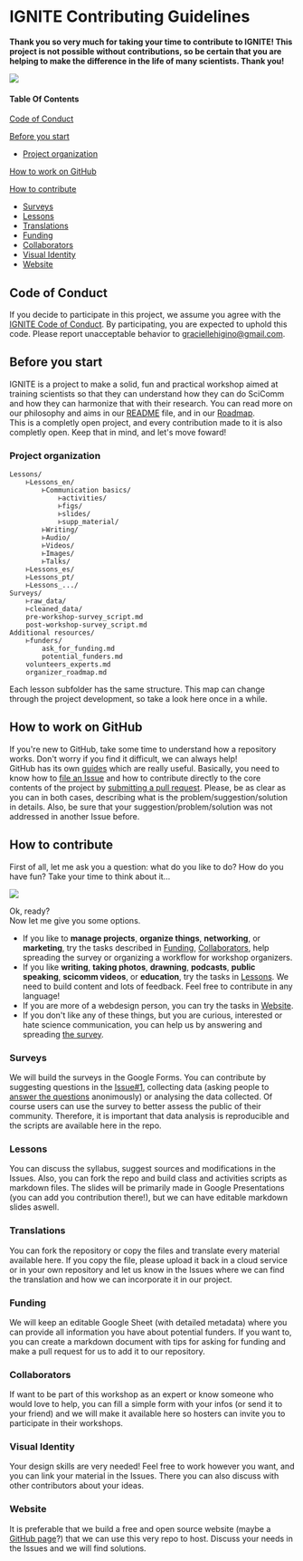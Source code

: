 # IGNITE Contributing Guidelines  

**Thank you so very much for taking your time to contribute to IGNITE! This project is not possible without contributions, so be certain that you are helping to make the difference in the life of many scientists. Thank you!**  

![](https://media.giphy.com/media/xUySTu7FXFYo6nXWWQ/giphy.gif)  

#### Table Of Contents

[Code of Conduct](#code-of-conduct)  

[Before you start](#before-you-start)  
* [Project organization](#project-organization)  

[How to work on GitHub](#how-to-work-on-github)  

[How to contribute](#how-to-contribute)  
* [Surveys](#surveys)  
* [Lessons](#lessons)  
* [Translations](#translations)  
* [Funding](#funding)  
* [Collaborators](#collaborators)  
* [Visual Identity](#visual-identity)  
* [Website](#website)  

## Code of Conduct

If you decide to participate in this project, we assume you agree with the [IGNITE Code of Conduct](CODE_OF_CONDUCT.md). By participating, you are expected to uphold this code. Please report unacceptable behavior to [graciellehigino@gmail.com](mailto:graciellehigino@gmail.com).  

## Before you start  

IGNITE is a project to make a solid, fun and practical workshop aimed at training scientists so that they can understand how they can do SciComm and how they can harmonize that with their research. You can read more on our philosophy and aims in our [README](README.md) file, and in our [Roadmap](Roadmap.md).  
This is a completly open project, and every contribution made to it is also completly open. Keep that in mind, and let's move foward!  

### Project organization  

```shell
Lessons/  
    ⊢Lessons_en/  
        ⊢Communication basics/  
            ⊢activities/  
            ⊢figs/  
            ⊢slides/  
            ⊢supp_material/  
        ⊢Writing/  
        ⊢Audio/  
        ⊢Videos/  
        ⊢Images/  
        ⊢Talks/  
    ⊢Lessons_es/  
    ⊢Lessons_pt/  
    ⊢Lessons_.../  
Surveys/  
    ⊢raw_data/  
    ⊢cleaned_data/  
    pre-workshop-survey_script.md  
    post-workshop-survey_script.md  
Additional resources/  
    ⊢funders/  
        ask_for_funding.md  
        potential_funders.md  
    volunteers_experts.md 
    organizer_roadmap.md
```

Each lesson subfolder has the same structure. This map can change through the project development, so take a look here once in a while.  
## How to work on GitHub  

If you're new to GitHub, take some time to understand how a repository works. Don't worry if you find it difficult, we can always help!  
GitHub has its own [guides](https://guides.github.com/) which are really useful. Basically, you need to know how to [file an Issue](https://guides.github.com/features/issues/) and how to contribute directly to the core contents of the project by [submitting a pull request](https://guides.github.com/activities/forking/#making-a-pull-request). Please, be as clear as you can in both cases, describing what is the problem/suggestion/solution in details. Also, be sure that your suggestion/problem/solution was not addressed in another Issue before.

## How to contribute  
First of all, let me ask you a question: what do you like to do? How do you have fun? Take your time to think about it...  


![](https://media.giphy.com/media/hCiQVo1dzVwPu/giphy.gif)  






Ok, ready?  
Now let me give you some options.  
- If you like to **manage projects**, **organize things**, **networking**, or **marketing**, try the tasks described in [Funding](#funding), [Collaborators](#collaborators), help spreading the survey or organizing a workflow for workshop organizers.  
- If you like **writing**, **taking photos**, **drawning**, **podcasts**, **public speaking**, **scicomm videos**, or **education**, try the tasks in [Lessons](#lessons). We need to build content and lots of feedback. Feel free to contribute in any language!  
- If you are more of a webdesign person, you can try the tasks in [Website](#website).  
- If you don't like any of these things, but you are curious, interested or hate science communication, you can help us by answering and spreading [the survey](https://goo.gl/forms/6zHbGWoruNiqdfDo2).  

### Surveys  
We will build the surveys in the Google Forms. You can contribute by suggesting questions in the [Issue#1](https://github.com/graciellehigino/IGNITE/issues/1), collecting data (asking people to [answer the questions](https://goo.gl/forms/6zHbGWoruNiqdfDo2) anonimously) or analysing the data collected. Of course users can use the survey to better assess the public of their community. Therefore, it is important that data analysis is reproducible and the scripts are available here in the repo.  

### Lessons  
You can discuss the syllabus, suggest sources and modifications in the Issues. Also, you can fork the repo and build class and activities scripts as markdown files. The slides will be primarily made in Google Presentations (you can add you contribution there!), but we can have editable markdown slides aswell.  

### Translations    
You can fork the repository or copy the files and translate every material available here. If you copy the file, please upload it back in a cloud service or in your own repository and let us know in the Issues where we can find the translation and how we can incorporate it in our project.  

### Funding  
We will keep an editable Google Sheet (with detailed metadata) where you can provide all information you have about potential funders. If you want to, you can create a markdown document with tips for asking for funding and make a pull request for us to add it to our repository.  

### Collaborators  
If want to be part of this workshop as an expert or know someone who would love to help, you can fill a simple form with your infos (or send it to your friend) and we will make it available here so hosters can invite you to participate in their workshops.  

### Visual Identity  
Your design skills are very needed! Feel free to work however you want, and you can link your material in the Issues. There you can also discuss with other contributors about your ideas.  

### Website  
It is preferable that we build a free and open source website (maybe a [GitHub page](https://pages.github.com/)?) that we can use this very repo to host. Discuss your needs in the Issues and we will find solutions.  
